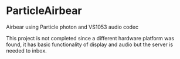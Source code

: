 # ParticleAirbear
Airbear using Particle photon and  VS1053 audio codec


This project is not completed since a different hardware platform  was found, it has basic functionality of display and audio but the server is needed to inbox. 
